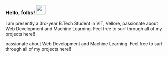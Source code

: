 ### Hello, folks! <img src="https://raw.githubusercontent.com/MartinHeinz/MartinHeinz/master/wave.gif" width="30px">

I am presently a 3rd-year B.Tech Student in VIT, Vellore, passionate about Web Development and Machine Learning. Feel free to surf through all of my projects here!!
<!-- Actual text -->
passionate about Web Development and Machine Learning. Feel free to surf through all of my projects here!!

<!--
**AravindHari/AravindHari** is a ✨ _special_ ✨ repository because its `README.md` (this file) appears on your GitHub profile.

Here are some ideas to get you started:

- 🔭 I’m currently working on ...
- 🌱 I’m currently learning ...
- 👯 I’m looking to collaborate on ...
- 🤔 I’m looking for help with ...
- 💬 Ask me about ...
- 📫 How to reach me: ...
- 😄 Pronouns: ...
- ⚡ Fun fact: ...
-->
